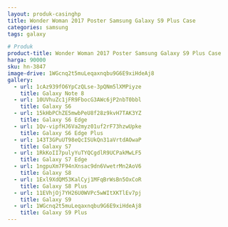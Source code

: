 ```yaml
---
layout: produk-casinghp
title: Wonder Woman 2017 Poster Samsung Galaxy S9 Plus Case
categories: samsung
tags: galaxy

# Produk
product-title: Wonder Woman 2017 Poster Samsung Galaxy S9 Plus Case
harga: 90000
sku: hn-3847
image-drive: 1WGcnq2t5muLeqaxnqbu9G6E9xiHdeAj8
gallery:
  - url: 1cAz939fO6YpCzQLse-3pQNm5lXMPiyze
    title: Galaxy Note 8
  - url: 10UVhuZc1jFR9FbocG3AWc6jP2nbT0bbl
    title: Galaxy S6
  - url: 15kHbPChZE5mwbPeU8f28z9kvH7TAK3YZ
    title: Galaxy S6 Edge
  - url: 1Qv-vipfHJ6Va2myz01uf2rF73hzwUpke
    title: Galaxy S6 Edge Plus
  - url: 143T3GPuUT98eQcISUkQn31aVrtdAOwaP
    title: Galaxy S7
  - url: 1RkKoII7pulyYuTYQCgdlR9UCPakMwLF5
    title: Galaxy S7 Edge
  - url: 1ngpuXm7F94nXnsac9dn6VwetrMn2AoV6
    title: Galaxy S8
  - url: 1Exl9XdQM53KalCyj1MFqBrWsBn5OxCoR
    title: Galaxy S8 Plus
  - url: 11EVhjOj7YH26U0WVPc5wWItXKTlEv7pj
    title: Galaxy S9
  - url: 1WGcnq2t5muLeqaxnqbu9G6E9xiHdeAj8
    title: Galaxy S9 Plus
---
```

